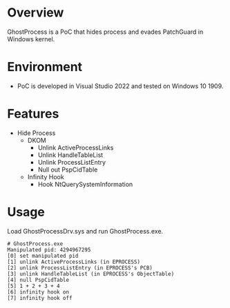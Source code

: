 # Overview
GhostProcess is a PoC that hides process and evades PatchGuard in Windows kernel. 

# Environment
* PoC is developed in Visual Studio 2022 and tested on Windows 10 1909.

# Features
* Hide Process
    * DKOM
        * Unlink ActiveProcessLinks
        * Unlink HandleTableList
        * Unlink ProcessListEntry
        * Null out PspCidTable
    * Infinity Hook
        * Hook NtQuerySystemInformation

# Usage
Load GhostProcessDrv.sys and run GhostProcess.exe.
```
# GhostProcess.exe
Manipulated pid: 4294967295
[0] set manipulated pid
[1] unlink ActiveProcessLinks (in EPROCESS)
[2] unlink ProcessListEntry (in EPROCESS's PCB)
[3] unlink HandleTableList (in EPROCESS's ObjectTable)
[4] null PspCidTable
[5] 1 + 2 + 3 + 4
[6] infinity hook on
[7] infinity hook off
```
